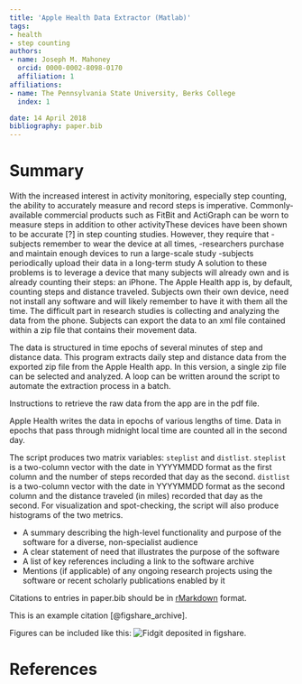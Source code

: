 ```yaml
---
title: 'Apple Health Data Extractor (Matlab)'
tags:
- health
- step counting
authors:
- name: Joseph M. Mahoney
  orcid: 0000-0002-8098-0170
  affiliation: 1
affiliations:
- name: The Pennsylvania State University, Berks College
  index: 1

date: 14 April 2018
bibliography: paper.bib
---
```


# Summary

With the increased interest in activity monitoring, especially step counting, the ability to accurately measure and record steps is imperative. Commonly-available commercial products such as FitBit and ActiGraph can be worn to measure steps in addition to other activityThese devices have been shown to be accurate [?] in step counting studies. However, they require that 
-subjects remember to wear the device at all times, 
-researchers purchase and maintain enough devices to run a large-scale study
-subjects periodically upload their data in a long-term study
A solution to these problems is to leverage a device that many subjects will already own and is already counting their steps: an iPhone. The Apple Health app is, by default, counting steps and distance traveled. Subjects own their own device, need not install any software and will likely remember to have it with them all the time. The difficult part in research studies is collecting and analyzing the data from the phone. Subjects can export the data to an xml file contained within a zip file that contains their movement data. 

The data is structured in time epochs of several minutes of step and distance data. This program extracts daily step and distance data from the exported zip file from the Apple Health app. In this version, a single zip file can be selected and analyzed. A loop can be written around the script to automate the extraction process in a batch. 

Instructions to retrieve the raw data from the app are in the pdf file.
  
Apple Health writes the data in epochs of various lengths of time. Data in epochs that pass through midnight local time are counted all in the second day.

The script produces two matrix variables: `steplist` and `distlist`. `steplist` is a two-column vector with the date in YYYYMMDD format as the first column and the number of steps recorded that day as the second. `distlist` is a two-column vector with the date in YYYYMMDD format as the second column and the distance traveled (in miles) recorded that day as the second. For visualization and spot-checking, the script will also produce histograms of the two metrics. 


- A summary describing the high-level functionality and purpose of the software
for a diverse, non-specialist audience
- A clear statement of need that illustrates the purpose of the software
- A list of key references including a link to the software archive
- Mentions (if applicable) of any ongoing research projects using the software
or recent scholarly publications enabled by it

Citations to entries in paper.bib should be in
[rMarkdown](http://rmarkdown.rstudio.com/authoring_bibliographies_and_citations.html)
format.

This is an example citation [@figshare_archive].

Figures can be included like this: ![Fidgit deposited in figshare.](figshare_article.png)

# References